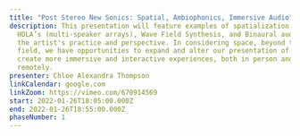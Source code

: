 ```yaml
---
title: "Post Stereo New Sonics: Spatial, Ambiophonics, Immersive Audio"
description: This presentation will feature examples of spatialization for
  HDLA’s (multi-speaker arrays), Wave Field Synthesis, and Binaural audio from
  the artist's practice and perspective. In considering space, beyond the stereo
  field, we have opportunities to expand and alter our presentation of work to
  create more immersive and interactive experiences, both in person and
  remotely.
presenter: Chloe Alexandra Thompson
linkCalendar: google.com
linkZoom: https://vimeo.com/670914569
start: 2022-01-26T18:05:00.000Z
end: 2022-01-26T18:55:00.000Z
phaseNumber: 1
---
```


